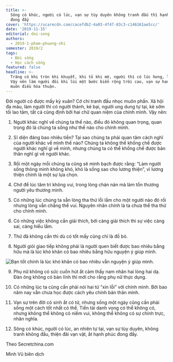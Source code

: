 ```yaml
---
title: >-
  Sông có khúc, người có lúc, vạn sự tùy duyên không tranh đấu thì hạnh phúc
  đong đầy
cover: 'https://ucarecdn.com/cacefdb2-4a03-4f47-83c3-c146161ae5cc/'
date: '2019-11-15'
editorial: doi-song
authors:
  - 2019-1-pham-phuong-nhi
semester: 2019/2
tags:
  - Đời sống
  - Học cách sống
featured: false
headline: >-
  Trăng có khi tròn khi khuyết, khi tỏ khi mờ, người thì có lúc hưng, lúc bại.
  Vậy nên làm người đôi khi lùi một bước biển rộng trời cao, vạn sự hanh thông,
  muôn điều hòa thuận.
---
```

Đời người có được mấy kỳ xuân? Cớ chi tranh đấu nhọc muôn phần. Xã hội đa màu, làm người thì có người thành, kẻ bại, người ung dung tự tại, kẻ sớm tối lao tâm, tất cả cũng định bởi hai chữ quan niệm của chính mình. Vậy nên:



1. Người khác nghĩ về chúng ta thế nào, điều đó không quan trọng, quan trọng đó là chúng ta sống như thế nào cho chính mình.



2. Sĩ diện đáng bao nhiêu tiền? Tại sao chúng ta phải quan tâm cách nghĩ của người khác về mình thế nào? Chúng ta không thể khống chế được người khác nghĩ gì về mình, nhưng chúng ta có thể khống chế được bản thân nghĩ gì về người khác.



3. Rồi một ngày mỗi chúng ta cũng sẽ minh bạch được rằng: “Làm người sống thông minh không khó, khó là sống sao cho lương thiện”, vì lương thiện chính là một sự lựa chọn.



4. Chớ để lúc tâm trí không vui, trong lòng chán nản mà làm tổn thương người yêu thương mình.



5. Có những lúc chúng ta sẵn lòng tha thứ lỗi lầm cho một người nào đó rồi nhưng lòng vẫn chẳng thể vui. Nguyên nhân chính là ta chưa thể tha thứ cho chính mình.



6. Có những việc không cần giải thích, bởi càng giải thích thì sự việc càng sai, càng hiểu lầm.



7. Thứ đã không cần thì dù có tốt mấy cũng chỉ là đồ bỏ.



8. Người giỏi giao tiếp không phải là người quen biết được bao nhiêu bằng hữu mà là lúc khó khăn có bao nhiêu bằng hữu nguyện ý giúp mình.

![Bạn tốt chính là lúc khó khăn có bao nhiêu vẫn nguyện ý giúp mình.](https://ucarecdn.com/c99592de-01f3-467c-807f-197a97acff0f/ "Bạn tốt chính là lúc khó khăn có bao nhiêu vẫn nguyện ý giúp mình.")

9. Phụ nữ không có sức cuốn hút ắt cảm thấy nam nhân hai lòng hai dạ. Đàn ông không có bản lĩnh thì mới cho rằng phụ nữ thực dụng.



10. Có những lúc ta cũng cần phải nói hai từ “xin lỗi” với chính mình. Bởi bao năm nay vẫn chưa học được cách yêu chính bản thân mình.



11. Vạn sự trên đời có sinh ắt có tử, nhưng sống một ngày cũng cần phải sống một cách tốt nhất có thể. Tiền tài danh vọng có thể không có, nhưng không thể không có niềm vui, không thể không có sự chính trực, nhân nghĩa.



12. Sông có khúc, người có lúc, an nhiên tự tại, vạn sự tùy duyên, không tranh không đấu, thiện đãi vạn vật, ắt hạnh phúc đong đầy.



Theo Secretchina.com

Minh Vũ biên dịch
